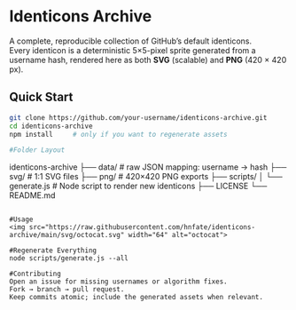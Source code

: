 # Identicons Archive

A complete, reproducible collection of GitHub’s default identicons.  
Every identicon is a deterministic 5×5-pixel sprite generated from a username hash, rendered here as both **SVG** (scalable) and **PNG** (420 × 420 px).

## Quick Start

```bash
git clone https://github.com/your-username/identicons-archive.git
cd identicons-archive
npm install     # only if you want to regenerate assets

#Folder Layout
```
identicons-archive
├── data/               # raw JSON mapping: username → hash
├── svg/                # 1:1 SVG files
├── png/                # 420×420 PNG exports
├── scripts/
│   └── generate.js     # Node script to render new identicons
├── LICENSE
└── README.md
```

#Usage
<img src="https://raw.githubusercontent.com/hnfate/identicons-archive/main/svg/octocat.svg" width="64" alt="octocat">

#Regenerate Everything
node scripts/generate.js --all

#Contributing
Open an issue for missing usernames or algorithm fixes.
Fork → branch → pull request.
Keep commits atomic; include the generated assets when relevant.
